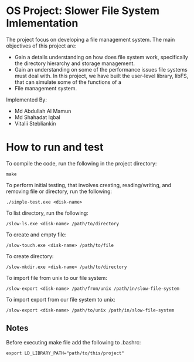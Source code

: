 # OS Project: Slower File System Imlementation

The project focus on developing a file management system. The main objectives of this project
are:
* Gain a details understanding on how does file system work, specifically the directory
hierarchy and storage management.
* Gain an understanding on some of the performance issues file systems must deal with.
In this project, we have built the user-level library, libFS, that can simulate some of the functions
of a 
* File management system.

Implemented By:
* Md Abdullah Al Mamun
* Md Shahadat Iqbal
* Vitalii Stebliankin

# How to run and test
To compile the code, run the following in the project directory:

	make

To perform initial testing, that involves creating, reading/writing, and removing file or directory, run the following:

	./simple-test.exe <disk-name>


To list directory, run the following:

	/slow-ls.exe <disk-name> /path/to/directory

To create and empty file:

	/slow-touch.exe <disk-name> /path/to/file

To create directory:

	/slow-mkdir.exe <disk-name> /path/to/directory

To import file from unix to our file system:

	/slow-export <disk-name> /path/from/unix /path/in/slow-file-system

To import export from our file system to unix:

	/slow-export <disk-name> /path/to/unix /path/in/slow-file-system	

## Notes

Before executing make file add the following to .bashrc:

    export LD_LIBRARY_PATH="path/to/this/project"
